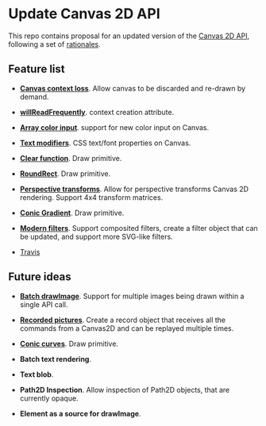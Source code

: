 Update Canvas 2D API
====================

This repo contains proposal for an updated version of the [Canvas 2D API](https://html.spec.whatwg.org/multipage/canvas.html), following a set of [rationales](rationale.md).

Feature list
------------

- [**Canvas context loss**](spec/context-loss.md). Allow canvas to be discarded and re-drawn by demand.

- [**willReadFrequently**](spec/will-read-frequently.md). context creation attribute.

- [**Array color input**](spec/array-color-input.md). support for new color input on Canvas.

- [**Text modifiers**](spec/text-modifiers.md). CSS text/font properties on Canvas.

- [**Clear function**](spec/clear.md). Draw primitive.

- [**RoundRect**](spec/roundrect.md). Draw primitive.

- [**Perspective transforms**](spec/perspective-transforms.md). Allow for perspective transforms Canvas 2D rendering. Support 4x4 transform matrices.

- [**Conic Gradient**](spec/conic-gradient.md). Draw primitive.

- [**Modern filters**](spec/filters.md). Support composited filters, create a filter object that can be updated, and support more SVG-like filters.

- [Travis](here)

Future ideas
------------

- [**Batch drawImage**](spec/batch-drawimage.md). Support for multiple images being drawn within a single API call.

- [**Recorded pictures**](spec/recording.md). Create a record object that receives all the commands from a Canvas2D and can be replayed multiple times.

- [**Conic curves**](spec/conic-curve-to.md). Draw primitive.

- **Batch text rendering**.

- **Text blob**.

- **Path2D Inspection**. Allow inspection of Path2D objects, that are currently opaque.

- **Element as a source for drawImage**.
